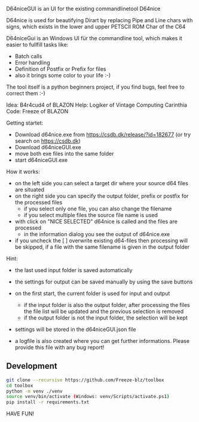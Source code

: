 D64niceGUI is an UI for the existing commandlinetool D64nice

D64nice is used for beautifying Dirart by replacing Pipe and Line chars with signs, which exists in the lower and upper PETSCII ROM Char of the C64

D64niceGui is an Windows UI für the commandline tool, which makes it easier to fullfill tasks like:

- Batch calls
- Error handling
- Definition of Postfix or Prefix for files
- also it brings some color to your life :-)

The tool itself is a python beginners project, if you find bugs, feel free to correct them :-)

Idea: B4r4cud4 of BLAZON
Help: Logiker of Vintage Computing Carinthia
Code: Freeze of BLAZON

Getting startet:

- Download d64nice.exe from https://csdb.dk/release/?id=182677 (or try search on https://csdb.dk)
- Download d64niceGUI.exe
- move both exe files into the same folder
- start d64niceGUI.exe

How it works:
- on the left side you can select a target dir where your source d64 files are situated
- on the right side you can specify the output folder, prefix or postfix for the processed files
  - if you select only one file, you can also change the filename
  - if you select multiple files the source file name is used
- with click on "NICE SELECTED" d64nice is called and the files are processed
  - in the information dialog you see the output of d64nice.exe
- if you uncheck the [ ] overwrite existing d64-files then processing will be skipped, if a file with the same filename is given in the output folder

Hint:
- the last used input folder is saved automatically
- the settings for output can be saved manually by using the save buttons
- on the first start, the current folder is used for input and output
  - if the input folder is also the output folder, after processing the files the file list will be updated and the previous selection is removed
  - if the output folder is not the input folder, the selection will be kept
- settings will be stored in the d64niceGUI.json file

- a logfile is also created where you can get further informations. Please provide this file with any bug report!

## Development

```bash
git clone --recursive https://github.com/Freeze-blz/toolbox
cd toolbox
python -m venv ./venv
source venv/bin/activate (Windows: venv/Scripts/activate.ps1)
pip install -r requirements.txt
```

HAVE FUN!


